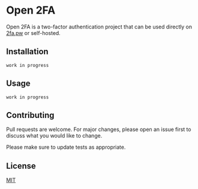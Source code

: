 # Open 2FA

Open 2FA is a two-factor authentication project that can be used directly on [2fa.pw](https://2fa.pw/) or self-hosted.

## Installation

```
work in progress
```

## Usage

```
work in progress
```

## Contributing
Pull requests are welcome. For major changes, please open an issue first to discuss what you would like to change.

Please make sure to update tests as appropriate.

## License
[MIT](LICENSE.md)
